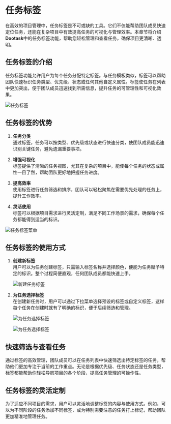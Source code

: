 # 任务标签

在高效的项目管理中，任务标签是不可或缺的工具。它们不仅能帮助团队成员快速定位任务，还能在复杂项目中有效提高任务的可视化与管理效率。本章节将介绍**Dootask**中的任务标签功能，帮助您轻松管理和查看任务，确保项目更清晰、透明。

## 任务标签的介绍

任务标签功能允许用户为每个任务分配特定标签。与任务模板类似，标签可以帮助团队快速标识任务类型、优先级、状态或任何其他自定义属性。标签使任务在列表中更加突出，便于团队成员迅速找到所需信息，提升任务的可管理性和可视化效果。

![任务标签](/images/pro_task_tag_pic_1.png)

## 任务标签的优势

1. **任务分类**  
   通过标签，任务可以按类型、优先级或状态进行快速分类，使团队成员能迅速识别关键任务，避免遗漏重要事项。

2. **增强可视化**  
   标签提供了清晰的任务视图，尤其在复杂的项目中，能使每个任务的状态或属性一目了然，帮助团队更好地把握任务进度。

3. **提高效率**  
   使用标签进行任务筛选和排序，团队可以轻松聚焦在需要优先处理的任务上，提升工作效率。

4. **灵活使用**  
   标签可以根据项目需求进行灵活定制，满足不同工作场景的需求，确保每个任务都能得到适当的标识。

  ![任务标签菜单](/images/pro_task_tag_pic_2.png)

## 任务标签的使用方式

1. **创建新标签**  
   用户可以为任务创建标签，只需输入标签名称并选择颜色，便能为任务赋予特定的标识。整个过程简便直观，任何团队成员都能快速上手。

   ![新建任务标签](/images/pro_task_tag_pic_3.png)

2. **为任务选择标签**  
   在创建新任务时，用户可以通过下拉菜单选择预设的标签或自定义标签，这样每个任务在创建时就有了明确的标识，便于后续筛选和管理。

   ![为任务选择标签](/images/pro_task_tag_pic_4.png)

   ![为任务选择标签](/images/pro_task_tag_pic_5.png)

## 快速筛选与查看任务

通过标签的高效管理，团队成员可以在任务列表中快速筛选出特定标签的任务，帮助他们更加专注于当前的工作重点。无论是根据优先级、任务状态还是任务类型，标签都能帮助你轻松导航项目的各个阶段，提高任务管理的可操作性。

## 任务标签的灵活定制

为了适应不同项目的需求，用户可以灵活地调整标签的内容与使用方式。例如，可以为不同阶段的任务添加不同标签，或为特别需要注意的任务打上标记，帮助团队更加精准地管理任务。
